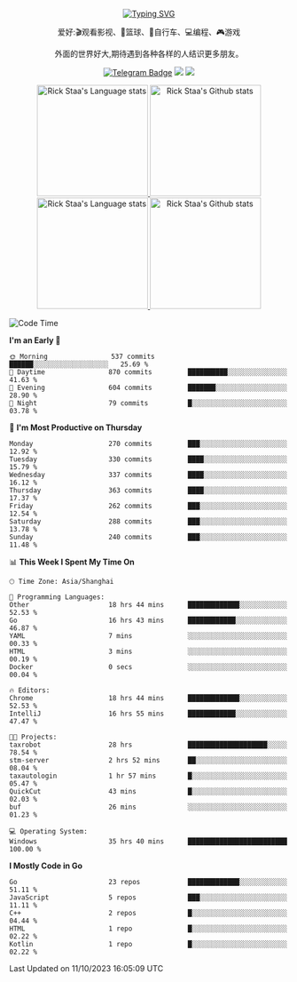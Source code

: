 <div align="center"> 

[![Typing SVG](https://readme-typing-svg.herokuapp.com?size=25&duration=2500&color=eeeeee&vCenter=true&width=200&height=40&lines=Hi+there+%F0%9F%91%8B%F0%9F%8F%BB;I'm+DanBai)](https://git.io/typing-svg)

爱好:🎬观看影视、🏀篮球、🚴自行车、💻编程、🎮游戏

外面的世界好大,期待遇到各种各样的人结识更多朋友。

[![Telegram Badge](https://img.shields.io/badge/-Telegram-blue?style=flat&logo=Telegram&logoColor=white)](https://t.me/danbai9420) 
[![](https://img.shields.io/badge/-Blog-brightgreen?style=flat&logo=Blogger&logoColor=white)](https://p00q.cn)
[![](https://img.shields.io/badge/-Email-red?style=flat&logo=Mail.Ru&logoColor=white)](mailto:danbai@88.com)
</div>

<!-- Light Mode -->
<div align="center"> 
<a href="https://github.com/anuraghazra/github-readme-stats#gh-light-mode-only">
<img height=200 src="https://github-readme-stats.vercel.app/api/top-langs/?username=danbai225&layout=compact&langs_count=10&hide_border=1&role=OWNER,COLLABORATOR#gh-light-mode-only" alt="Rick Staa's Language stats" />
</a>
<a href="https://github.com/anuraghazra/github-readme-stats#gh-light-mode-only">
<img height=200 src="https://github-readme-stats.vercel.app/api?username=danbai225&show_icons=true&count_private=true&line_height=28&hide_border=1&include_all_commits=true&card_width=450&role=OWNER,COLLABORATOR&exclude_repo=github-readme-stats#gh-light-mode-only" alt="Rick Staa's Github stats" />
</a>
</div>

<!-- Dark Mode -->
<div align="center"> 
<a href="https://github.com/anuraghazra/github-readme-stats#gh-dark-mode-only">
<img height=200 src="https://github-readme-stats.vercel.app/api/top-langs/?username=danbai225&layout=compact&langs_count=10&hide_border=1&role=OWNER,COLLABORATOR&theme=github_dark#gh-dark-mode-only" alt="Rick Staa's Language stats" />
</a>
<a href="https://github.com/anuraghazra/github-readme-stats#gh-dark-mode-only">
<img height=200 src="https://github-readme-stats.vercel.app/api?username=danbai225&show_icons=true&count_private=true&line_height=28&hide_border=1&include_all_commits=true&card_width=450&role=OWNER,COLLABORATOR&exclude_repo=github-readme-stats&theme=github_dark#gh-dark-mode-only" alt="Rick Staa's Github stats" />
</a>
</div>

<!--START_SECTION:waka-->
![Code Time](http://img.shields.io/badge/Code%20Time-1%2C240%20hrs%2037%20mins-blue)

**I'm an Early 🐤** 

```text
🌞 Morning                537 commits         ██████░░░░░░░░░░░░░░░░░░░   25.69 % 
🌆 Daytime                870 commits         ██████████░░░░░░░░░░░░░░░   41.63 % 
🌃 Evening                604 commits         ███████░░░░░░░░░░░░░░░░░░   28.90 % 
🌙 Night                  79 commits          █░░░░░░░░░░░░░░░░░░░░░░░░   03.78 % 
```
📅 **I'm Most Productive on Thursday** 

```text
Monday                   270 commits         ███░░░░░░░░░░░░░░░░░░░░░░   12.92 % 
Tuesday                  330 commits         ████░░░░░░░░░░░░░░░░░░░░░   15.79 % 
Wednesday                337 commits         ████░░░░░░░░░░░░░░░░░░░░░   16.12 % 
Thursday                 363 commits         ████░░░░░░░░░░░░░░░░░░░░░   17.37 % 
Friday                   262 commits         ███░░░░░░░░░░░░░░░░░░░░░░   12.54 % 
Saturday                 288 commits         ███░░░░░░░░░░░░░░░░░░░░░░   13.78 % 
Sunday                   240 commits         ███░░░░░░░░░░░░░░░░░░░░░░   11.48 % 
```


📊 **This Week I Spent My Time On** 

```text
🕑︎ Time Zone: Asia/Shanghai

💬 Programming Languages: 
Other                    18 hrs 44 mins      █████████████░░░░░░░░░░░░   52.53 % 
Go                       16 hrs 43 mins      ████████████░░░░░░░░░░░░░   46.87 % 
YAML                     7 mins              ░░░░░░░░░░░░░░░░░░░░░░░░░   00.33 % 
HTML                     3 mins              ░░░░░░░░░░░░░░░░░░░░░░░░░   00.19 % 
Docker                   0 secs              ░░░░░░░░░░░░░░░░░░░░░░░░░   00.04 % 

🔥 Editors: 
Chrome                   18 hrs 44 mins      █████████████░░░░░░░░░░░░   52.53 % 
IntelliJ                 16 hrs 55 mins      ████████████░░░░░░░░░░░░░   47.47 % 

🐱‍💻 Projects: 
taxrobot                 28 hrs              ████████████████████░░░░░   78.54 % 
stm-server               2 hrs 52 mins       ██░░░░░░░░░░░░░░░░░░░░░░░   08.04 % 
taxautologin             1 hr 57 mins        █░░░░░░░░░░░░░░░░░░░░░░░░   05.47 % 
QuickCut                 43 mins             █░░░░░░░░░░░░░░░░░░░░░░░░   02.03 % 
buf                      26 mins             ░░░░░░░░░░░░░░░░░░░░░░░░░   01.23 % 

💻 Operating System: 
Windows                  35 hrs 40 mins      █████████████████████████   100.00 % 
```

**I Mostly Code in Go** 

```text
Go                       23 repos            █████████████░░░░░░░░░░░░   51.11 % 
JavaScript               5 repos             ███░░░░░░░░░░░░░░░░░░░░░░   11.11 % 
C++                      2 repos             █░░░░░░░░░░░░░░░░░░░░░░░░   04.44 % 
HTML                     1 repo              █░░░░░░░░░░░░░░░░░░░░░░░░   02.22 % 
Kotlin                   1 repo              █░░░░░░░░░░░░░░░░░░░░░░░░   02.22 % 
```




 Last Updated on 11/10/2023 16:05:09 UTC
<!--END_SECTION:waka-->
